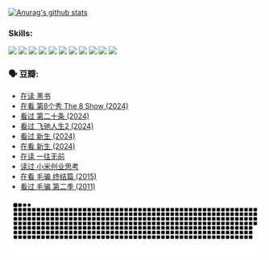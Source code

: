 
[![Anurag's github stats](https://github-readme-stats.vercel.app/api?username=w940853815)](https://github.com/anuraghazra/github-readme-stats)

### Skills:

<code><img height="32" src="https://cdn.jsdelivr.net/npm/simple-icons@v5/icons/python.svg"></code>
<code><img height="32" src="https://cdn.jsdelivr.net/npm/simple-icons@v5/icons/javascript.svg"></code>
<code><img height="32" src="https://cdn.jsdelivr.net/npm/simple-icons@v5/icons/django.svg"></code>
<code><img height="32" src="https://cdn.jsdelivr.net/npm/simple-icons@v5/icons/flask.svg"></code>
<code><img height="32" src="https://cdn.jsdelivr.net/npm/simple-icons@v5/icons/vuetify.svg"></code>
<code><img height="32" src="https://cdn.jsdelivr.net/npm/simple-icons@v5/icons/git.svg"></code>
<code><img height="32" src="https://cdn.jsdelivr.net/npm/simple-icons@v5/icons/docker.svg"></code>
<code><img height="32" src="https://cdn.jsdelivr.net/npm/simple-icons@v5/icons/postgresql.svg"></code>
<code><img height="32" src="https://cdn.jsdelivr.net/npm/simple-icons@v5/icons/elasticsearch.svg"></code>
<code><img height="32" src="https://cdn.jsdelivr.net/npm/simple-icons@v5/icons/macos.svg"></code>
<code><img height="32" src="https://cdn.jsdelivr.net/npm/simple-icons@v5/icons/linux.svg"></code>

### 🗣 豆瓣:

<!-- DOUBAN-ACTIVITIES:START -->
- [在读 黑书](https://www.douban.com/people/136069238/status/4621189759/?_i=16992004)
- [在看 第8个秀 The 8 Show‎ (2024)](https://www.douban.com/people/136069238/status/4619801154/?_i=16992004)
- [看过 第二十条‎ (2024)](https://www.douban.com/people/136069238/status/4618624208/?_i=16992004)
- [看过 飞驰人生2‎ (2024)](https://www.douban.com/people/136069238/status/4616048805/?_i=16992004)
- [看过 新生‎ (2024)](https://www.douban.com/people/136069238/status/4612373431/?_i=16992004)
- [在看 新生‎ (2024)](https://www.douban.com/people/136069238/status/4607441062/?_i=16992004)
- [在读 一往无前](https://www.douban.com/people/136069238/status/4590507310/?_i=16992004)
- [读过 小米创业思考](https://www.douban.com/people/136069238/status/4590506983/?_i=16992004)
- [在看 毛骗 终结篇‎ (2015)](https://www.douban.com/people/136069238/status/4581971924/?_i=16992004)
- [看过 毛骗 第二季‎ (2011)](https://www.douban.com/people/136069238/status/4581971810/?_i=16992004)
<!-- DOUBAN-ACTIVITIES:END -->


![Snake animation](https://raw.githubusercontent.com/w940853815/w940853815/output/github-contribution-grid-snake.svg)

<!--
**w940853815/w940853815** is a ✨ _special_ ✨ repository because its `README.md` (this file) appears on your GitHub profile.

Here are some ideas to get you started:

- 🔭 I’m currently working on ...
- 🌱 I’m currently learning ...
- 👯 I’m looking to collaborate on ...
- 🤔 I’m looking for help with ...
- 💬 Ask me about ...
- 📫 How to reach me: ...
- 😄 Pronouns: ...
- ⚡ Fun fact: ...
-->
